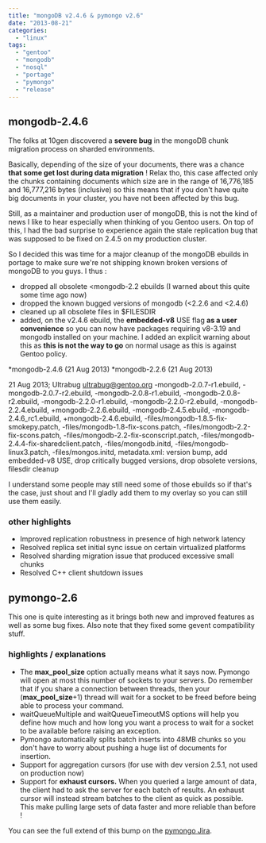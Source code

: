 ```yaml
---
title: "mongoDB v2.4.6 & pymongo v2.6"
date: "2013-08-21"
categories: 
  - "linux"
tags: 
  - "gentoo"
  - "mongodb"
  - "nosql"
  - "portage"
  - "pymongo"
  - "release"
---
```


## mongodb-2.4.6

The folks at 10gen discovered a **severe bug** in the mongoDB chunk migration process on sharded environments.

Basically, depending of the size of your documents, there was a chance **that some get lost during data migration** ! Relax tho, this case affected only the chunks containing documents which size are in the range of 16,776,185 and 16,777,216 bytes (inclusive) so this means that if you don't have quite big documents in your cluster, you have not been affected by this bug.

Still, as a maintainer and production user of mongoDB, this is not the kind of news I like to hear especially when thinking of you Gentoo users. On top of this, I had the bad surprise to experience again the stale replication bug that was supposed to be fixed on 2.4.5 on my production cluster.

So I decided this was time for a major cleanup of the mongoDB ebuilds in portage to make sure we're not shipping known broken versions of mongoDB to you guys. I thus :

- dropped all obsolete <mongodb-2.2 ebuilds (I warned about this quite some time ago now)
- dropped the known bugged versions of mongodb (<2.2.6 and <2.4.6)
- cleaned up all obsolete files in $FILESDIR
- added, on the v2.4.6 ebuild, the **embedded-v8** USE flag **as a user convenience** so you can now have packages requiring v8-3.19 and mongodb installed on your machine. I added an explicit warning about this as **this is not the way to go** on normal usage as this is against Gentoo policy.

\*mongodb-2.4.6 (21 Aug 2013)
\*mongodb-2.2.6 (21 Aug 2013)

  21 Aug 2013; Ultrabug <ultrabug@gentoo.org> -mongodb-2.0.7-r1.ebuild,
  -mongodb-2.0.7-r2.ebuild, -mongodb-2.0.8-r1.ebuild, -mongodb-2.0.8-r2.ebuild,
  -mongodb-2.2.0-r1.ebuild, -mongodb-2.2.0-r2.ebuild, -mongodb-2.2.4.ebuild,
  +mongodb-2.2.6.ebuild, -mongodb-2.4.5.ebuild, -mongodb-2.4.6_rc1.ebuild,
  +mongodb-2.4.6.ebuild, -files/mongodb-1.8.5-fix-smokepy.patch,
  -files/mongodb-1.8-fix-scons.patch, -files/mongodb-2.2-fix-scons.patch,
  -files/mongodb-2.2-fix-sconscript.patch,
  -files/mongodb-2.4.4-fix-sharedclient.patch, -files/mongodb.initd,
  -files/mongodb-linux3.patch, -files/mongos.initd, metadata.xml:
  version bump, add embedded-v8 USE, drop critically bugged versions, drop
  obsolete versions, filesdir cleanup

I understand some people may still need some of those ebuilds so if that's the case, just shout and I'll gladly add them to my overlay so you can still use them easily.

### other highlights

- Improved replication robustness in presence of high network latency
- Resolved replica set initial sync issue on certain virtualized platforms
- Resolved sharding migration issue that produced excessive small chunks
- Resolved C++ client shutdown issues

## pymongo-2.6

This one is quite interesting as it brings both new and improved features as well as some bug fixes. Also note that they fixed some gevent compatibility stuff.

### highlights / explanations

- The **max_pool_size** option actually means what it says now. Pymongo will open at most this number of sockets to your servers. Do remember that if you share a connection between threads, then your (**max_pool_size**+1) thread will wait for a socket to be freed before being able to process your command.
- waitQueueMultiple and waitQueueTimeoutMS options will help you define how much and how long you want a process to wait for a socket to be available before raising an exception.
- Pymongo automatically splits batch inserts into 48MB chunks so you don't have to worry about pushing a huge list of documents for insertion.
- Support for aggregation cursors (for use with dev version 2.5.1, not used on production now)
- Support for **exhaust cursors.** When you queried a large amount of data, the client had to ask the server for each batch of results. An exhaust cursor will instead stream batches to the client as quick as possible. This make pulling large sets of data faster and more reliable than before !

You can see the full extend of this bump on the [pymongo Jira](https://jira.mongodb.org/secure/IssueNavigator.jspa?requestId=13849).
